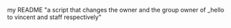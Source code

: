 my README
"a script that changes the owner and the group owner of _hello to vincent and staff respectively"  
